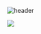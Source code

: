 ![header](https://capsule-render.vercel.app/api?type=waving&color=85C1E9&height=300&section=header&text=Welcome&animation=fadeIn&fontSize=90&fontAlignY=35&desc=my%20world&descAlignY=55)

<a href="https://velog.io/@seondal"><img src="https://img.shields.io/badge/Velog-3DDC84?style=flat-square&logo=Blogger&logoColor=white"/></a>

